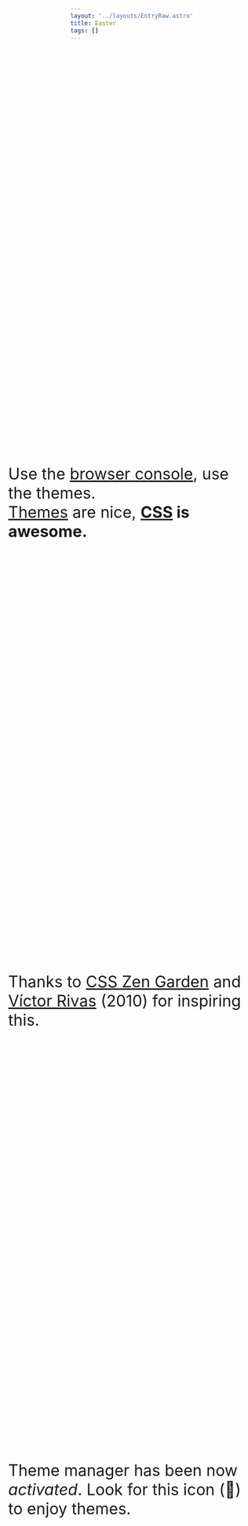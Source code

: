 ```yaml
---
layout: '../layouts/EntryRaw.astro'
title: Easter
tags: []
---
```


<style>
  body {
    display: grid;
    place-items: center;
    padding: 2rem;
  }

  @media(prefers-color-scheme: dark) {
    body {
      color: #f1f1f1;
      background: #111;
    }

    a, a:visited {
      color: #aaf;
    }
  }

  body > a {
    position: absolute;
    top: 1em;
    left: 1em;
  }

  p {
    font-size: 2rem;
    max-width: 40rem;
    margin: 1em auto;
  }
</style>

Use the [browser console][1], use the themes.<br />
[Themes][2] are nice, **[CSS][3] is awesome.**

Thanks to [CSS Zen Garden][4]</a> and [Víctor Rivas][5] (2010) for inspiring this.

Theme manager has been now _activated_.
Look for this icon (🔀) to enjoy themes.

<script type="module">
  localStorage.setItem('theme-manager-enabled', true);
</script>

[1]: https://en.wikipedia.org/wiki/Web_development_tools
[2]: https://en.wikipedia.org/wiki/Skin_(computing)
[3]: https://developer.mozilla.org/en-US/docs/Learn/CSS/First_steps/What_is_CSS
[4]: http://www.csszengarden.com/
[5]: https://vrivas.es

